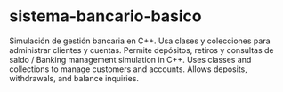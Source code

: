 # sistema-bancario-basico
Simulación de gestión bancaria en C++. Usa clases y colecciones para administrar clientes y cuentas. Permite depósitos, retiros y consultas de saldo / Banking management simulation in C++. Uses classes and collections to manage customers and accounts. Allows deposits, withdrawals, and balance inquiries.

